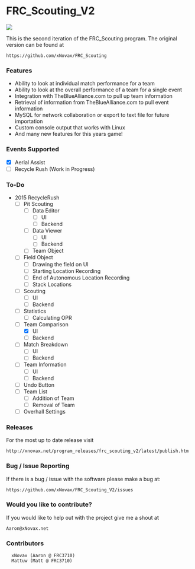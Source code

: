 FRC_Scouting_V2
===============

![](http://i.gyazo.com/ad5d5bd28bd4936933b16fc2ee722e05.png)

  This is the second iteration of the FRC_Scouting program. The original version can be found at
  
  ```
  https://github.com/xNovax/FRC_Scouting
  ```
### Features
- Ability to look at individual match performance for a team
- Ability to look at the overall performance of a team for a single event
- Integration with TheBlueAlliance.com to pull up team information
- Retrieval of information from TheBlueAlliance.com to pull event information
- MySQL for network collaboration or export to text file for future importation
- Custom console output that works with Linux
- And many new features for this years game!
  
### Events Supported
- [x] Aerial Assist
- [ ] Recycle Rush (Work in Progress)

### To-Do
- 2015 RecycleRush
  - [ ] Pit Scouting
    - [ ] Data Editor
        - [ ] UI
        - [ ] Backend
    - [ ] Data Viewer
        - [ ] UI
        - [ ] Backend
    - [ ] Team Object
  - [ ] Field Object
    - [ ] Drawing the field on UI
    - [ ] Starting Location Recording
    - [ ] End of Autonomous Location Recording
    - [ ] Stack Locations
  - [ ] Scouting
    - [ ] UI
    - [ ] Backend
  - [ ] Statistics
    - [ ] Calculating OPR
  - [ ] Team Comparison
    - [x] UI
    - [ ] Backend
  - [ ] Match Breakdown
    - [ ] UI
    - [ ] Backend
  - [ ] Team Information
    - [ ] UI
    - [ ] Backend
  - [ ] Undo Button
  - [ ] Team List
    - [ ] Addition of Team
    - [ ] Removal of Team
  - [ ] Overhall Settings

### Releases
For the most up to date release visit
```
http://xnovax.net/program_releases/frc_scouting_v2/latest/publish.htm
```

### Bug / Issue Reporting

If there is a bug / issue with the software please make a bug at:
```
https://github.com/xNovax/FRC_Scouting_V2/issues
```

### Would you like to contribute?

If you would like to help out with the project give me a shout at 

```
Aaron@xNovax.net
```

### Contributors
```
  xNovax (Aaron @ FRC3710)
  Mattuw (Matt @ FRC3710)
```
